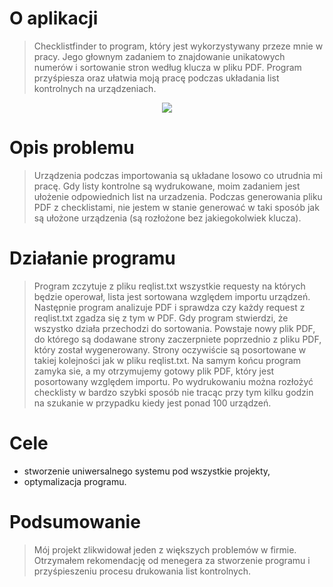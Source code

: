 # O aplikacji
> Checklistfinder to program, który jest wykorzystywany przeze mnie w pracy. Jego głownym zadaniem to znajdowanie unikatowych numerów i sortowanie stron według klucza w pliku PDF. Program przyśpiesza oraz ułatwia moją pracę podczas układania list kontrolnych na urządzeniach. 

<p align="center">
  <img src="https://i.imgur.com/eCv5CHx.png">
</p>

# Opis problemu
> Urządzenia podczas importowania są układane losowo co utrudnia mi pracę. Gdy listy kontrolne są wydrukowane, moim zadaniem jest ułożenie odpowiednich list na urzadzenia. Podczas generowania pliku PDF z checklistami, nie jestem w stanie generować w taki sposób jak są ułożone urządzenia (są rozłożone bez jakiegokolwiek klucza).

# Działanie programu
> Program zczytuje z pliku reqlist.txt wszystkie requesty na których będzie operował, lista jest sortowana względem importu urządzeń. Następnie program analizuje PDF i sprawdza czy każdy request z reqlist.txt zgadza się z tym w PDF. Gdy program stwierdzi, że wszystko działa przechodzi do sortowania. Powstaje nowy plik PDF, do którego są dodawane strony zaczerpniete poprzednio z pliku PDF, który został wygenerowany. Strony oczywiście są posortowane w takiej kolejności jak w pliku reqlist.txt. Na samym końcu program zamyka sie, a my otrzymujemy gotowy plik PDF, który jest posortowany względem importu. Po wydrukowaniu można rozłożyć checklisty w bardzo szybki sposób nie tracąc przy tym kilku godzin na szukanie w przypadku kiedy jest ponad 100 urządzeń.

# Cele
-  stworzenie uniwersalnego systemu pod wszystkie projekty,
-  optymalizacja programu.

# Podsumowanie
> Mój projekt zlikwidował jeden z większych problemów w firmie. Otrzymałem rekomendację od menegera za stworzenie programu i przyśpieszeniu procesu drukowania list kontrolnych.